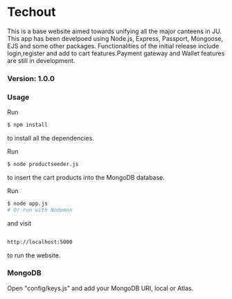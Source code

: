 # Techout 

This is a base website aimed towards unifying all the major canteens in JU. This app  has been develpoed using Node.js, Express, Passport, Mongoose, EJS and some other packages. Functionalities of the initial release include login,register and add to cart features.Payment gateway and Wallet features are still in development.

### Version: 1.0.0

### Usage
Run 

```sh
$ npm install
```
to install all the dependencies.




Run

```sh
$ node productseeder.js
```
to insert the cart products into the MongoDB database.

Run
```sh
$ node app.js
# Or run with Nodemon
```
and visit
```sh

http://localhost:5000

```
to run the website.
### MongoDB

Open "config/keys.js" and add your MongoDB URI, local or Atlas.
